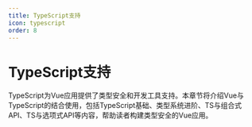 ```yaml
---
title: TypeScript支持
icon: typescript
order: 8
---
```


# TypeScript支持

TypeScript为Vue应用提供了类型安全和开发工具支持。本章节将介绍Vue与TypeScript的结合使用，包括TypeScript基础、类型系统进阶、TS与组合式API、TS与选项式API等内容，帮助读者构建类型安全的Vue应用。
